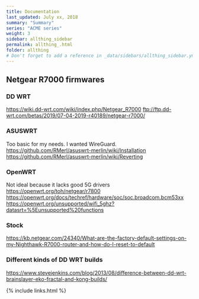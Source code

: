 ```yaml
---
title: Documentation 
last_updated: July xx, 2018
summary: "Summary"
series: "ACME series"
weight: 3
sidebar: allthing_sidebar
permalink: allthing_.html
folder: allthing
# Don't forget to add a reference in _data/sidebars/allthing_sidebar.yml and/or _data/topnav.yml 
---
```


## Netgear R7000 firmwares
### DD WRT
https://wiki.dd-wrt.com/wiki/index.php/Netgear_R7000
ftp://ftp.dd-wrt.com/betas/2019/07-04-2019-r40189/netgear-r7000/

### ASUSWRT
Too basic for my needs. I wanted WireGuard. 
https://github.com/RMerl/asuswrt-merlin/wiki/Installation
https://github.com/RMerl/asuswrt-merlin/wiki/Reverting

### OpenWRT
Not ideal because it lacks good 5G drivers
https://openwrt.org/toh/netgear/r7800
https://openwrt.org/docs/techref/hardware/soc/soc.broadcom.bcm53xx
https://openwrt.org/unsupported/wifi_5ghz?datasrt=%5Eunsupported%20functions

### Stock
https://kb.netgear.com/24340/What-are-the-factory-default-settings-on-my-Nighthawk-R7000-router-and-how-do-I-reset-to-default

### Different kinds of DD WRT builds
https://www.stevejenkins.com/blog/2013/08/difference-between-dd-wrt-brainslayer-eko-fractal-and-kong-builds/


{% include links.html %}
